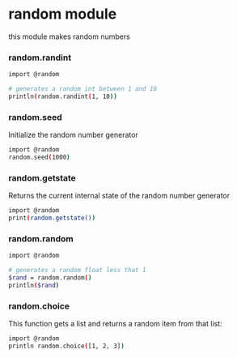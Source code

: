 # random module
this module makes random numbers

### random.randint

```bash
import @random

# generates a random int between 1 and 10
println(random.randint(1, 10))
```

### random.seed
Initialize the random number generator

```bash
import @random
random.seed(1000)
```

### random.getstate
Returns the current internal state of the random number generator

```bash
import @random
print(random.getstate())
```

### random.random

```bash
import @random

# generates a random float less that 1
$rand = random.random()
println($rand)
```

### random.choice
This function gets a list and returns a random item from that list:

```bash
import @random
println random.choice([1, 2, 3])
```
